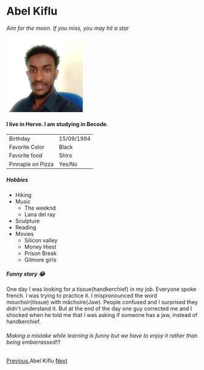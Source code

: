 # Abel Kiflu

*Aim for the moon. If you miss, you may hit a star*

![ profile ]( /abiel.jpg)


#### I live in Herve. I am studying in Becode.

| 	  |		|
| --- | --- |
| Birthday | 15/09/1994 |
| Favorite Color | Black |
| Favorite food | Shiro |
| Pinnaple on Pizza |  Yes/No |


##### Hobbies

- Hiking
- Music
	- The weeknd
	- Lana del ray
- Sculpture
- Reading
- Movies
	- Silicon valley
	- Money Hiest
	- Prison Break
	- Gilmore girls


##### Funny story :joy:

One day I was looking for a tissue(handkerchief) in my job.  Everyone spoke french. I was trying to practice it. 
I mispronounced the word mouchoir(tissue) with mâchoire(Jaw). People confused and  I surprised they didn't understand it.
But at the end of the day one guy corrected me and I shocked when he told me that I was asking if someone has a jaw, instead of handkerchief.

###### Making a mistake while learning is funny but we have to enjoy it rather than being embarrassed!!!
 




[ Previous ](https://github.com/ZhenyaG7)   Abel Kiflu [ Next ](https://github.com/aloiszweber) 
 

